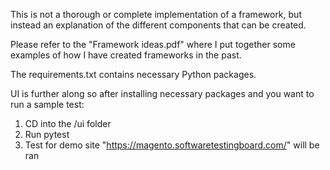 This is not a thorough or complete implementation of a framework, but instead an explanation of the different components that can be created.

Please refer to the "Framework ideas.pdf" where I put together some examples of how I have created frameworks in the past.

The requirements.txt contains necessary Python packages.

UI is further along so after installing necessary packages and you want to run a sample test:

1. CD into the /ui folder
2. Run pytest
3. Test for demo site "https://magento.softwaretestingboard.com/" will be ran
